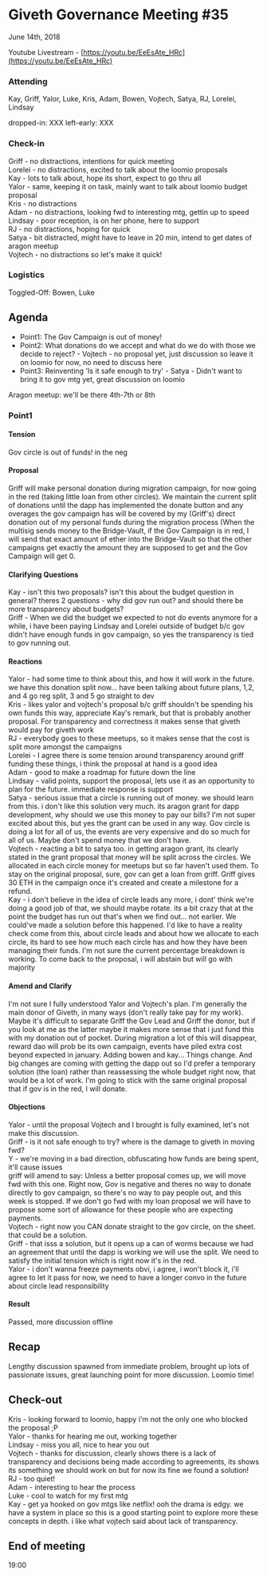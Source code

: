 # Giveth Governance Meeting #35


June 14th, 2018


Youtube Livestream - [https://youtu.be/EeEsAte_HRc](https://youtu.be/EeEsAte_HRc)


### Attending

Kay, Griff, Yalor, Luke, Kris, Adam, Bowen, Vojtech, Satya, RJ, Lorelei, Lindsay

dropped-in: XXX
left-early: XXX


###  Check-in

Griff - no distractions, intentions for quick meeting<br/>
Lorelei - no distractions, excited to talk about the loomio proposals<br/>
Kay - lots to talk about, hope its short, expect to go thru all<br/>
Yalor - same, keeping it on task, mainly want to talk about loomio budget proposal<br/>
Kris - no distractions<br/>
Adam - no distractions, looking fwd to interesting mtg, gettin up to speed<br/>
Lindsay - poor reception, is on her phone, here to support<br/>
RJ - no distractions, hoping for quick<br/>
Satya - bit distracted, might have to leave in 20 min, intend to get dates of aragon meetup<br/>
Vojtech - no distractions so let's make it quick!


### Logistics

Toggled-Off: Bowen, Luke



## Agenda

*   Point1: The Gov Campaign is out of money!
*   Point2: What donations do we accept and what do we do with those we decide to reject? - Vojtech - no proposal yet, just discussion so leave it on loomio for now, no need to discuss here
*   Point3: Reinventing 'Is it safe enough to try' - Satya - Didn't want to bring it to gov mtg yet, great discussion on loomio

Aragon meetup: we'll be there 4th-7th or 8th 
### Point1 


#### Tension
Gov circle is out of funds! in the neg


#### Proposal

Griff will make personal donation during migration campaign, for now going in the red (taking little loan from other circles).
We maintain the current split of donations until the dapp has implemented the donate button and any overages the gov campaign has will be covered by my (Griff's) direct donation out of my personal funds during the migration process (When the multisig sends money to the Bridge-Vault, if the Gov Campaign is in red, I will send that exact amount of ether into the Bridge-Vault so that the other campaigns get exactly the amount they are supposed to get and the Gov Campaign will get 0.



#### Clarifying Questions

Kay - isn't this two proposals? isn't this about the budget question in general? theres 2 questions - why did gov run out? and should there be more transparency about budgets? <br/>
Griff - When we did the budget we expected to not do events anymore for a while, i have been paying Lindsay and Lorelei outside of budget b/c gov didn't have enough funds in gov campaign, so yes the transparency is tied to gov running out. 

#### Reactions

Yalor - had some time to think about this, and how it will work in the future. we have this donation split now... have been talking about future plans, 1,2, and 4 go reg split, 3 and 5 go straight to dev<br/>
Kris - likes yalor and vojtech's proposal b/c griff shouldn't be spending his own funds this way, appreciate Kay's remark, but that is probably another proposal. For transparency and correctness it makes sense that giveth would pay for giveth work<br/>
RJ - everybody goes to these meetups, so it makes sense that the cost is split more amongst the campaigns<br/>
Lorelei - I agree there is some tension around transparency around griff funding these things, i think the proposal at hand is a good idea <br/>
Adam - good to make a roadmap for future down the line <br/>
Lindsay - valid points, support the proposal, lets use it as an opportunity to plan for the future. immediate response is support <br/>
Satya - serious issue that a circle is running out of money. we should learn from this. i don't like this solution very much. its aragon grant for dapp development, why should we use this money to pay our bills? I'm not super excited about this, but yes the grant can be used in any way. Gov circle is doing a lot for all of us, the events are very expensive and do so much for all of us. Maybe don't spend money that we don't have. <br/>
Vojtech - reacting a bit to satya too. in getting aragon grant, its clearly stated in the grant proposal that money will be split across the circles. We allocated in each circle money for meetups but so far haven't used them. To stay on the original proposal, sure, gov can get a loan from griff. Griff gives 30 ETH in the campaign once it's created and create a milestone for a refund.<br/>
Kay - i don't believe in the idea of circle leads any more, i dont' think we're doing a good job of that, we should maybe rotate. its a bit crazy that at the point the budget has run out that's when we find out... not earlier. We could've made a solution before this happened. I'd like to have a reality check come from this, about circle leads and about how we allocate to each circle, its hard to see how much each circle has and how they have been managing their funds. I'm not sure the current percentage breakdown is working. To come back to the proposal, i will abstain but will go with majority<br/>


#### Amend and Clarify

I'm not sure I fully understood Yalor and Vojtech's plan. I'm generally the main donor of Giveth, in many ways (don't really take pay for my work). Maybe it's difficult to separate Griff the Gov Lead and Griff the donor, but if you look at me as the latter maybe it makes more sense that i just fund this with my donation out of pocket. During migration a lot of this will disappear, reward dao will prob be its own campaign, events have piled extra cost beyond expected in january. Adding bowen and kay... Things change. And big changes are coming with getting the dapp out so I'd prefer a temporary solution (the loan) rather than reassessing the whole budget right now, that would be a lot of work. I'm going to stick with the same original proposal that if gov is in the red, I will donate. 

#### Objections

Yalor - until the proposal Vojtech and I brought is fully examined, let's not make this discussion. <br/>
Griff - is it not safe enough to try? where is the damage to giveth in moving fwd?<br/>
Y - we're moving in a bad direction, obfuscating how funds are being spent, it'll cause issues<br/>
griff will amend to say: Unless a better proposal comes up, we will move fwd with this one. Right now, Gov is negative and theres no way to donate directly to gov campaign, so there's no way to pay people out, and this week is stopped. If we don't go fwd with my loan proposal we will have to propose some sort of allowance for these people who are expecting payments.<br/>
Vojtech - right now you CAN donate straight to the gov circle, on the sheet. that could be a solution.<br/>
Griff - that isss a solution, but it opens up a can of worms because we had an agreement that until the dapp is working we will use the split. We need to satisfy the initial tension which is right now it's in the red.<br/>
Yalor - i don't wanna freeze payments obvi, i agree, i won't block it, i'll agree to let it pass for now, we need to have a longer convo in the future about circle lead responsibility<br/>

#### Result

Passed, more discussion offline

## Recap

Lengthy discussion spawned from immediate problem, brought up lots of passionate issues, great launching point for more discussion. Loomio time!

## Check-out

Kris - looking forward to loomio, happy i'm not the only one who blocked the proposal ;P <br/>
Yalor - thanks for hearing me out, working together <br/>
Lindsay - miss you all, nice to hear you out <br/>
Vojtech - thanks for discussion, clearly shows there is a lack of transparency and decisions being made according to agreements, its shows its something we should work on but for now its fine we found a solution! <br/>
RJ - too quiet! <br/>
Adam - interesting to hear the process <br/>
Luke - cool to watch for my first mtg <br/>
Kay - get ya hooked on gov mtgs like netflix! ooh the drama is edgy. we have a system in place so this is a good starting point to explore more these concepts in depth. i like what vojtech said about lack of transparency. 

## End of meeting

19:00
